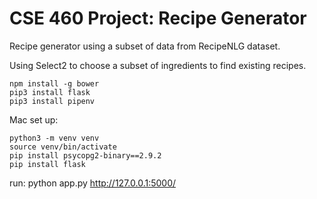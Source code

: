 # CSE 460 Project: Recipe Generator
Recipe generator using a subset of data from RecipeNLG dataset. 

Using Select2 to choose a subset of ingredients to find existing recipes.
```
npm install -g bower
pip3 install flask
pip3 install pipenv
```


Mac set up:
```
python3 -m venv venv
source venv/bin/activate
pip install psycopg2-binary==2.9.2
pip install flask
```


run:
python app.py
http://127.0.0.1:5000/

